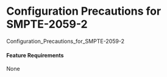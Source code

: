 Configuration Precautions for SMPTE-2059-2
==========================================

Configuration_Precautions_for_SMPTE-2059-2

#### Feature Requirements

None